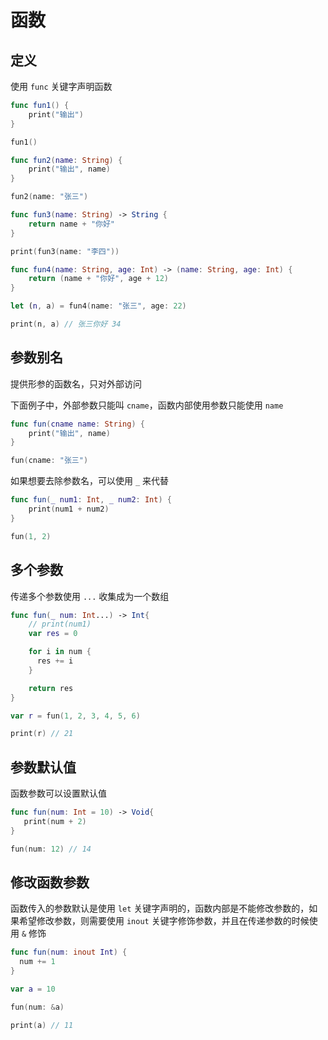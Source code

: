 # 函数

## 定义

使用 `func` 关键字声明函数

```swift
func fun1() {
    print("输出")
}

fun1()

func fun2(name: String) {
    print("输出", name)
}

fun2(name: "张三")

func fun3(name: String) -> String {
    return name + "你好"
}

print(fun3(name: "李四"))

func fun4(name: String, age: Int) -> (name: String, age: Int) {
    return (name + "你好", age + 12)
}

let (n, a) = fun4(name: "张三", age: 22)

print(n, a) // 张三你好 34
```

## 参数别名

提供形参的函数名，只对外部访问

下面例子中，外部参数只能叫 `cname`，函数内部使用参数只能使用 `name`

```swift
func fun(cname name: String) {
    print("输出", name)
}

fun(cname: "张三")
```

如果想要去除参数名，可以使用 `_` 来代替

```swift
func fun(_ num1: Int, _ num2: Int) {
    print(num1 + num2)
}

fun(1, 2)
```

## 多个参数

传递多个参数使用 `...` 收集成为一个数组

```swift
func fun(_ num: Int...) -> Int{
    // print(num1)
    var res = 0

    for i in num {
      res += i
    }

    return res
}

var r = fun(1, 2, 3, 4, 5, 6)

print(r) // 21
```

## 参数默认值

函数参数可以设置默认值

```swift
func fun(num: Int = 10) -> Void{
   print(num + 2)
}

fun(num: 12) // 14
```

## 修改函数参数

函数传入的参数默认是使用 `let` 关键字声明的，函数内部是不能修改参数的，如果希望修改参数，则需要使用 `inout` 关键字修饰参数，并且在传递参数的时候使用 `&` 修饰

```swift
func fun(num: inout Int) {
  num += 1
}

var a = 10

fun(num: &a)

print(a) // 11
```
